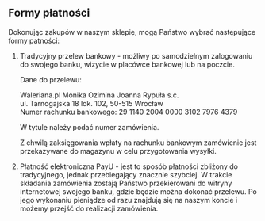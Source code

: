 ## Formy płatności

Dokonując zakupów w naszym sklepie, mogą Państwo wybrać następujące formy patności:
1. Tradycyjny przelew bankowy - możliwy po samodzielnym zalogowaniu do swojego banku, wizycie w placówce bankowej lub na poczcie.

    Dane do przelewu:
    
    Waleriana.pl Monika Ozimina Joanna Rypuła s.c.    
    ul. Tarnogajska 18 lok. 102, 50-515 Wrocław  
    Numer rachunku bankowego: 29 1140 2004 0000 3102 7976 4379
    
    W  tytule należy podać numer zamówienia. 
    
    Z chwilą zaksięgowania wpłaty na rachunku bankowym zamówienie jest przekazywane do magazynu w celu przygotowania wysyłki.

2. Płatność elektroniczna PayU - jest to sposób płatności zbliżony do tradycyjnego, jednak przebiegający znacznie szybciej. W trakcie składania zamówienia zostają Państwo przekierowani do witryny internetowej swojego banku, gdzie będzie można dokonać przelewu. Po jego wykonaniu pieniądze od razu znajdują się na naszym koncie i możemy przejść do realizacji zamówienia.
